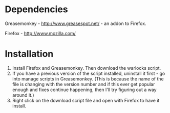 # Dependencies #
Greasemonkey - http://www.greasespot.net/ - an addon to Firefox.

Firefox - http://www.mozilla.com/

# Installation #
  1. Install Firefox and Greasemonkey.  Then download the warlocks script.
  1. If you have a previous version of the script installed, uninstall it first - go into manage scripts in Greasemonkey.  (This is because the name of the file is changing with the version number and if this ever get popular enough and fixes continue happening, then I'll try figuring out a way around it.)
  1. Right click on the download script file and open with Firefox to have it install.